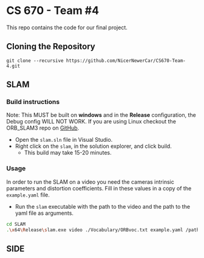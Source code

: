 # CS 670 - Team #4

This repo contains the code for our final project.

## Cloning the Repository

`git clone --recursive https://github.com/NicerNewerCar/CS670-Team-4.git`

## SLAM

### Build instructions

Note: This MUST be built on **windows** and in the **Release** configuration, the Debug config WILL NOT WORK.
If you are using Linux checkout the ORB_SLAM3 repo on [GitHub](https://github.com/UZ-SLAMLab/ORB_SLAM3).

* Open the `slam.sln` file in Visual Studio.
* Right click on the `slam`, in the solution explorer, and click build.
    * This build may take 15-20 minutes.

### Usage

In order to run the SLAM on a video you need the cameras intrinsic parameters and distortion coefficients. Fill in these values in a copy of the `example.yaml` file.

* Run the `slam` executable with the path to the video and the path to the yaml file as arguments.
```bash
cd SLAM
.\x64\Release\slam.exe video ./Vocabulary/ORBvoc.txt example.yaml /path/to/video.mp4 /path/to/output/dir
```

## SIDE
